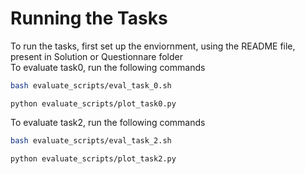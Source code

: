 # Running the Tasks
To run the tasks, first set up the enviornment, using the README file, present in Solution or Questionnare folder \
To evaluate task0, run the following commands
```bash
bash evaluate_scripts/eval_task_0.sh
```
```
python evaluate_scripts/plot_task0.py
```

To evaluate task2, run the following commands
```bash
bash evaluate_scripts/eval_task_2.sh
```
```
python evaluate_scripts/plot_task2.py
```
